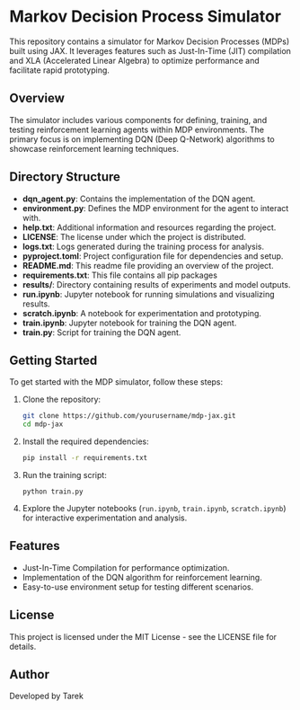 # Markov Decision Process Simulator

This repository contains a simulator for Markov Decision Processes (MDPs) built using JAX. It leverages features such as Just-In-Time (JIT) compilation and XLA (Accelerated Linear Algebra) to optimize performance and facilitate rapid prototyping.

## Overview

The simulator includes various components for defining, training, and testing reinforcement learning agents within MDP environments. The primary focus is on implementing DQN (Deep Q-Network) algorithms to showcase reinforcement learning techniques.

## Directory Structure

- **dqn_agent.py**: Contains the implementation of the DQN agent.
- **environment.py**: Defines the MDP environment for the agent to interact with.
- **help.txt**: Additional information and resources regarding the project.
- **LICENSE**: The license under which the project is distributed.
- **logs.txt**: Logs generated during the training process for analysis.
- **pyproject.toml**: Project configuration file for dependencies and setup.
- **README.md**: This readme file providing an overview of the project.
- **requirements.txt**: This file contains all pip packages
- **results/**: Directory containing results of experiments and model outputs.
- **run.ipynb**: Jupyter notebook for running simulations and visualizing results.
- **scratch.ipynb**: A notebook for experimentation and prototyping.
- **train.ipynb**: Jupyter notebook for training the DQN agent.
- **train.py**: Script for training the DQN agent.

## Getting Started

To get started with the MDP simulator, follow these steps:

1. Clone the repository:
   ```bash
   git clone https://github.com/yourusername/mdp-jax.git
   cd mdp-jax
   ```

2. Install the required dependencies:
   ```bash
   pip install -r requirements.txt
   ```

3. Run the training script:
   ```
   python train.py
   ```

4. Explore the Jupyter notebooks (`run.ipynb`, `train.ipynb`, `scratch.ipynb`) for interactive experimentation and analysis.

## Features

- Just-In-Time Compilation for performance optimization.
- Implementation of the DQN algorithm for reinforcement learning.
- Easy-to-use environment setup for testing different scenarios.

## License

This project is licensed under the MIT License - see the LICENSE file for details.

## Author

Developed by Tarek

